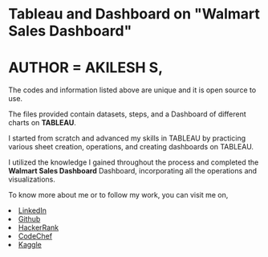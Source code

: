 # Tableau and Dashboard on "Walmart Sales Dashboard"

# AUTHOR = AKILESH S,

The codes and information listed above are unique and it is open source to use.

The files provided contain datasets, steps, and a Dashboard of different charts on **TABLEAU**.

I started from scratch and advanced my skills in TABLEAU by practicing various sheet creation, operations, and creating dashboards on TABLEAU.

I utilized the knowledge I gained throughout the process and completed the **Walmart Sales Dashboard** Dashboard, incorporating all the operations and visualizations.

To know more about me or to follow my work, you can visit me on,

<li><a href="http://www.linkedin.com/in/Akilesh--S">LinkedIn</a> 
<li><a href="https://github.com/AkileshSaravanan">Github</a> 
<li><a href="https://www.hackerrank.com/Akilesh_RMS">HackerRank</a> 
<li><a href="https://www.codechef.com/users/akilesh_lays">CodeChef</a> 
<li><a href="https://www.kaggle.com/akilesh23">Kaggle</a> 
